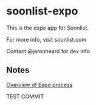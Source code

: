 # soonlist-expo

This is the expo app for Soonlist.

For more info, visit soonlist.com

Contact @jaronheard for dev info

## Notes

[Overview of Expo process](https://medium.com/@lucksp_22012/no-need-to-eject-when-youve-got-eas-managed-workflow-6df148b888ce)

TEST COMMIT
